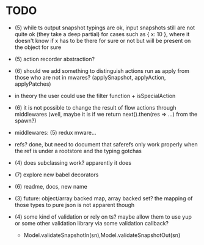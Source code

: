 # TODO

- (5) while ts output snapshot typings are ok, input snapshots still are not quite ok (they take a deep partial) for cases
  such as { x: 10 }, where it doesn't know if x has to be there for sure or not but will be present on the object for sure

- (5) action recorder abstraction?

- (6) should we add something to distinguish actions run as apply from those who are not in mwares? (applySnapshot, applyAction, applyPatches)
- in theory the user could use the filter function + isSpecialAction

- (6) it is not possible to change the result of flow actions through middlewares (well, maybe it is if we return next().then(res => ...) from the spawn?)

- middlewares: (5) redux mware...

- refs? done, but need to document that saferefs only work properly when the ref is under a rootstore and the typing gotchas

- (4) does subclassing work? apparently it does

- (7) explore new babel decorators

- (6) readme, docs, new name

- (3) future: object/array backed map, array backed set? the mapping of those types to pure json is not apparent though
- (4) some kind of validation or rely on ts? maybe allow them to use yup or some other validation library via some validation callback?
  - Model.validateSnapshotIn(sn),Model.validateSnapshotOut(sn)
